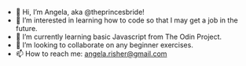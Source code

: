 - 👋 Hi, I’m Angela, aka @theprincesbride!
- 👀 I’m interested in learning how to code so that I may get a job in the future.  
- 🌱 I’m currently learning basic Javascript from The Odin Project.
- 💞️ I’m looking to collaborate on any beginner exercises.
- 📫 How to reach me: angela.risher@gmail.com

<!---
theprincesbride/theprincesbride is a ✨ special ✨ repository because its `README.md` (this file) appears on your GitHub profile.
You can click the Preview link to take a look at your changes.
--->
